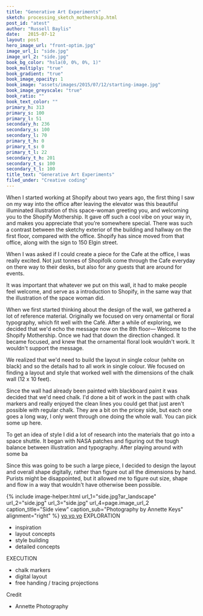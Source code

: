 ```yaml
---
title: "Generative Art Experiments"
sketch: processing_sketch_mothership.html
post_id: "atest"
author: "Russell Baylis"
date:   2015-07-12
layout: post
hero_image_url: "front-optim.jpg"
image_url_1: "side.jpg"
image_url_2: "side.jpg"
book_bg_color: "hsla(0, 0%, 0%, 1)"
book_multiply: "true"
book_gradient: "true"
book_image_opacity: 1
book_image: "assets/images/2015/07/12/starting-image.jpg"
book_image_greyscale: "true"
book_ratio: ""
book_text_color: ""
primary_h: 313
primary_s: 100
primary_l: 51
secondary_h: 236
secondary_s: 100
secondary_l: 70
primary_t_h: 0
primary_t_s: 0
primary_t_l: 22
secondary_t_h: 201
secondary_t_s: 100
secondary_t_l: 100
title_text: "Generative Art Experiments"
filed_under: "Creative coding"
---
```



When I started working at Shopify about two years ago, the first thing I saw on my way into the office after leaving the elevator was this beautiful illuminated illustration of this space-woman greeting you, and welcoming you to the Shopify Mothership. It gave off such a cool vibe on your way in, and makes you appreciate that you’re somewhere special. There was such a contrast between the sketchy exterior of the building and hallway on the first floor, compared with the office. Shopify has since moved from that office, along with the sign to 150 Elgin street.

When I was asked if I could create a piece for the Cafe at the office, I was really excited. Not just tonnes of Shopifolk come through the Cafe everyday on there way to their desks, but also for any guests that are around for events.

It was important that whatever we put on this wall, it had to make people feel welcome, and serve as a introduction to Shopify, in the same way that the illustration of the space woman did.

When we first started thinking about the design of the wall, we gathered a lot of reference material. Originally we focused on very ornamental or floral typography, which fit well with the Café. After a while of exploring, we decided that we'd echo the message now on the 8th floor— Welcome to the Shopify Mothership. Once we had that down the direction changed. It became focused, and knew that the ornamental floral look wouldn't work. It wouldn't support the message.

We realized that we'd need to build the layout in single colour (white on black) and so the details had to all work in single colour. We focused on finding a layout and style that worked well with the dimensions of the chalk wall (12 x 10 feet).

Since the wall had already been painted with blackboard paint it was decided that we'd need chalk. I'd done a bit of work in the past with chalk markers and really enjoyed the clean lines you could get that just aren't possible with regular chalk. They are a bit on the pricey side, but each one goes a long way, I only went through one doing the whole wall. You can pick some up here.


To get an idea of style I did a lot of research into the materials that go into a space shuttle. It began with NASA patches and figuring out the tough balance between illustration and typography. After playing around with some ba

Since this was going to be such a large piece, I decided to design the layout and overall shape digitally, rather than figure out all the dimensions by hand. Purists might be disappointed, but it allowed me to figure out size, shape and flow in a way that wouldn't have otherwise been possible.

{% include image-helper.html url_1="side.jpg?ar_landscape" url_2="side.jpg" url_3="side.jpg" url_4=page.image_url_2  caption_title="Side view" caption_sub="Photography by Annette Keys" alignment="right" %}
[yo yo yo](#)
EXPLORATION
- inspiration
- layout concepts
- style building
- detailed concepts


EXECUTION
- chalk markers
- digital layout
- free handing / tracing projections

Credit
- Annette Photography



